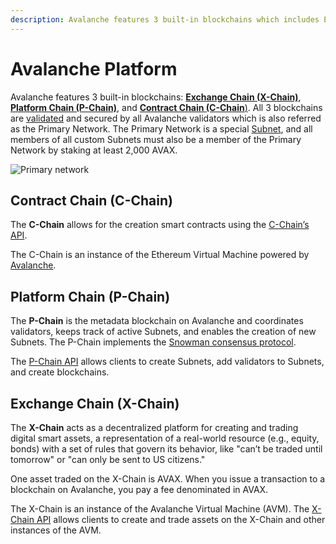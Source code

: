 ```yaml
---
description: Avalanche features 3 built-in blockchains which includes Exchange Chain (X-Chain), Platform Chain (P-Chain), and Contract Chain (C-Chain).  More info here.
---
```


# Avalanche Platform

Avalanche features 3 built-in blockchains: [**Exchange Chain (X-Chain)**](#exchange-chain-x-chain), [**Platform Chain (P-Chain)**](#platform-chain-p-chain), and [**Contract Chain (C-Chain**)](#contract-chain-c-chain). All 3 blockchains are [validated](../../nodes/validate/staking.md) and secured by all Avalanche validators which is also referred as the Primary Network. The Primary Network is a special [Subnet](../../subnets/README.md), and all members of all custom Subnets must also be a member of the Primary Network by staking at least 2,000 AVAX.

![Primary network](/img/primary-network.png)

## Contract Chain (C-Chain)

The **C-Chain** allows for the creation smart contracts using the [C-Chain’s API](../../apis/avalanchego/apis/c-chain.md).

The C-Chain is an instance of the Ethereum Virtual Machine powered by [Avalanche](./intro.md).

## Platform Chain (P-Chain)

The **P-Chain** is the metadata blockchain on Avalanche and coordinates validators, keeps track of active Subnets, and enables the creation of new Subnets. The P-Chain implements the [Snowman consensus protocol](../../#snowman-consensus-protocol).

The [P-Chain API](../../apis/avalanchego/apis/p-chain.md) allows clients to create Subnets, add validators to Subnets, and create blockchains.

## Exchange Chain (X-Chain)

The **X-Chain** acts as a decentralized platform for creating and trading digital smart assets, a representation of a real-world resource (e.g., equity, bonds) with a set of rules that govern its behavior, like "can’t be traded until tomorrow" or "can only be sent to US citizens."

One asset traded on the X-Chain is AVAX. When you issue a transaction to a blockchain on Avalanche, you pay a fee denominated in AVAX.

The X-Chain is an instance of the Avalanche Virtual Machine (AVM). The [X-Chain API](../../apis/avalanchego/apis/x-chain.md) allows clients to create and trade assets on the X-Chain and other instances of the AVM.
